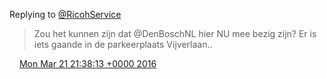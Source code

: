 Replying to [@RicohService](https://twitter.com/RicohService/status/702783654318247937)

> Zou het kunnen zijn dat @DenBoschNL hier NU mee bezig zijn? Er is iets gaande in de parkeerplaats Vijverlaan\.\.

<img src="../../media/tweet.ico" width="12" /> [Mon Mar 21 21:38:13 +0000 2016](https://twitter.com/DromerDenker/status/712030580276391937)